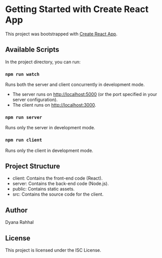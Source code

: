 # Getting Started with Create React App

This project was bootstrapped with [Create React App](https://github.com/facebook/create-react-app).

## Available Scripts

In the project directory, you can run:

### `npm run watch`

Runs both the server and client concurrently in development mode.

- The server runs on [http://localhost:5000](http://localhost:5000) (or the port specified in your server configuration).
- The client runs on [http://localhost:3000](http://localhost:3000).

### `npm run server`

Runs only the server in development mode.

### `npm run client`

Runs only the client in development mode.

## Project Structure

- client: Contains the front-end code (React).
- server: Contains the back-end code (Node.js).
- public: Contains static assets.
- src: Contains the source code for the client.

## Author
Dyana Rahhal

## License
This project is licensed under the ISC License.
